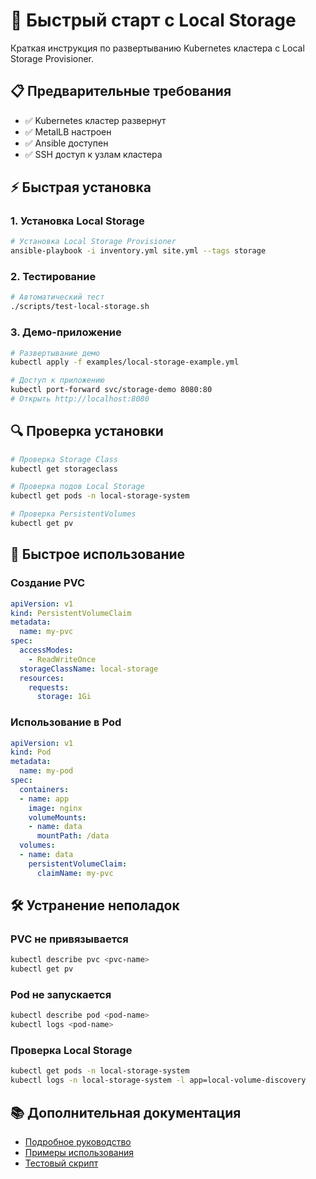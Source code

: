 # 🚀 Быстрый старт с Local Storage

Краткая инструкция по развертыванию Kubernetes кластера с Local Storage Provisioner.

## 📋 Предварительные требования

- ✅ Kubernetes кластер развернут
- ✅ MetalLB настроен
- ✅ Ansible доступен
- ✅ SSH доступ к узлам кластера

## ⚡ Быстрая установка

### 1. Установка Local Storage

```bash
# Установка Local Storage Provisioner
ansible-playbook -i inventory.yml site.yml --tags storage
```

### 2. Тестирование

```bash
# Автоматический тест
./scripts/test-local-storage.sh
```

### 3. Демо-приложение

```bash
# Развертывание демо
kubectl apply -f examples/local-storage-example.yml

# Доступ к приложению
kubectl port-forward svc/storage-demo 8080:80
# Открыть http://localhost:8080
```

## 🔍 Проверка установки

```bash
# Проверка Storage Class
kubectl get storageclass

# Проверка подов Local Storage
kubectl get pods -n local-storage-system

# Проверка PersistentVolumes
kubectl get pv
```

## 📝 Быстрое использование

### Создание PVC

```yaml
apiVersion: v1
kind: PersistentVolumeClaim
metadata:
  name: my-pvc
spec:
  accessModes:
    - ReadWriteOnce
  storageClassName: local-storage
  resources:
    requests:
      storage: 1Gi
```

### Использование в Pod

```yaml
apiVersion: v1
kind: Pod
metadata:
  name: my-pod
spec:
  containers:
  - name: app
    image: nginx
    volumeMounts:
    - name: data
      mountPath: /data
  volumes:
  - name: data
    persistentVolumeClaim:
      claimName: my-pvc
```

## 🛠 Устранение неполадок

### PVC не привязывается
```bash
kubectl describe pvc <pvc-name>
kubectl get pv
```

### Pod не запускается
```bash
kubectl describe pod <pod-name>
kubectl logs <pod-name>
```

### Проверка Local Storage
```bash
kubectl get pods -n local-storage-system
kubectl logs -n local-storage-system -l app=local-volume-discovery
```

## 📚 Дополнительная документация

- [Подробное руководство](storage/README.md)
- [Примеры использования](examples/local-storage-example.yml)
- [Тестовый скрипт](scripts/test-local-storage.sh)

